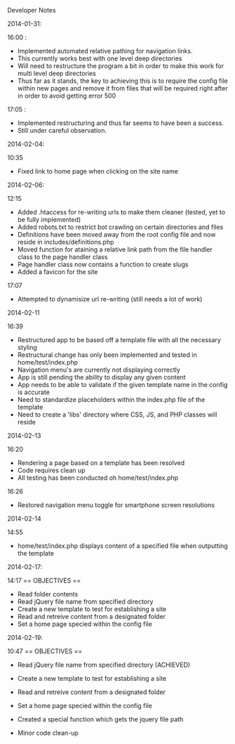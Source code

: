 Developer Notes

2014-01-31:

16:00 :
* Implemented automated relative pathing for navigation links.
* This currently works best with one level deep directories
* Will need to restructure the program a bit in order to make this work for multi level deep directories
* Thus far as it stands, the key to achieving this is to require the config file within new pages and remove it from files that will be required right after in order to avoid getting error 500

17:05 :
* Implemented restructuring and thus far seems to have been a success.
* Still under careful observation.


2014-02-04:

10:35
* Fixed link to home page when clicking on the site name

2014-02-06:

12:15
* Added .htaccess for re-writing urls to make them cleaner (tested, yet to be fully implemented)
* Added robots.txt to restrict bot crawling on certain directories and files
* Definitions have been moved away from the root config file and now reside in includes/definitions.php
* Moved function for ataining a relative link path from the file handler class to the page handler class
* Page handler class now contains a function to create slugs
* Added a favicon for the site

17:07
* Attempted to dynamisize url re-writing (still needs a lot of work)

2014-02-11

16:39
* Restructured app to be based off a template file with all the necessary styling
* Restructural change has only been implemented and tested in home/test/index.php
* Navigation menu's are currently not displaying correctly
* App is still pending the ability to display any given content
* App needs to be able to validate if the given template name in the config is accurate
* Need to standardize placeholders within the index.php file of the template
* Need to create a 'libs' directory where CSS, JS, and PHP classes will reside

2014-02-13

16:20
* Rendering a page based on a template has been resolved
* Code requires clean up
* All testing has been conducted oh home/test/index.php

16:26
* Restored navigation menu toggle for smartphone screen resolutions

2014-02-14

14:55
* home/test/index.php displays content of a specified file when outputting the template

2014-02-17:

14:17
== OBJECTIVES ==
* Read folder contents
* Read jQuery file name from specified directory
* Create a new template to test for establishing a site
* Read and retreive content from a designated folder
* Set a home page specied within the config file

2014-02-19:

10:47
== OBJECTIVES ==
* Read jQuery file name from specified directory (ACHIEVED)
* Create a new template to test for establishing a site
* Read and retreive content from a designated folder
* Set a home page specied within the config file

* Created a special function which gets the jquery file path
* Minor code clean-up